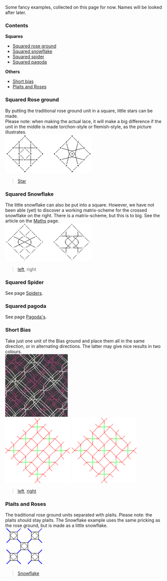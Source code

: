 Some fancy examples, collected on this page for now. Names will be looked after later.    

### Contents
**Squares**
* [Squared rose ground](#squared-rose-ground)
* [Squared snowflake](#squared-snowflake)
* [Squared spider](#squared-spider)
* [Squared pagoda](#squared-pagoda)       
   
**Others**
* [Short bias](#short-bias)
* [Plaits and Roses](#plaits-and-roses)

### Squared Rose ground
By putting the traditional rose ground unit in a square, little stars can be made.   
Please note: when making the actual lace, it will make a big difference if the unit in the middle is made torchon-style or flemish-style, as the picture illustrates.   
![torchon-flemisch][pic-tor-flem]   
> [Star][G-0112]

### Squared Snowflake
The little snowflake can also be put into a square. However, we have not been able (yet) to discover a working matrix-scheme for the crossed snowflake on the right. There is a matrix-scheme, but this is to big. See the article on the [Maths](https://github.com/MAETempels/MAE-gf/wiki/Mathematics#to-big-matrix) page.       
![snowflake][pic-0306-OIv]   
> [left][G-0306], right     

### Squared Spider
See page [Spiders](https://github.com/MAETempels/MAE-gf/wiki/Spiders#spiders-in-a-square).

### Squared pagoda
See page [Pagoda's](https://github.com/MAETempels/MAE-gf/wiki/Pagoda's-or-Triangular-grounds#pagoda-in-a-square). 

### Short Bias
Take just one unit of the Bias ground and place them all in the same direction, or in alternating directions. The latter may give nice results in two colours.        
![short bias foto][foto-0228-OGy]      
![short bias 1][pic-0228-OG] ![short bias 2][pic-0228-OGy]
> [left][G-0228-OG], [right][G-0228-OGy]


### Plaits and Roses
The traditional rose ground units separated with plaits. Please note: the plaits should stay plaits. The Snowflake example uses the same pricking as the rose ground, but is made as a little snowflake.    
![fusion][pic-fusion]  
> [Snowflake][G-0342]  



[pic-tor-flem]: https://github.com/MAETempels/MAE-gf/blob/master/images_wt/gf-tor-vl.png
[pic-fusion]: https://github.com/MAETempels/MAE-gf/blob/master/images_wt/gf-fusion.png
[pic-0306-OIv]: https://github.com/MAETempels/MAE-gf/blob/master/images_wt/gf%200301%20wt.png
[pic-0228-OG]: https://github.com/MAETempels/MAE-gf/blob/master/images_wt/gf%200228-OG.png
[pic-0228-OGy]: https://github.com/MAETempels/MAE-gf/blob/master/images_wt/gf%200228%20OGy.png

[foto-0228-OGy]: https://github.com/MAETempels/MAE-gf/blob/master/photos/gf-0228-foto.jpg

[G-0112]: https://d-bl.github.io/GroundForge/index.html?m=586-21%0A-48317%0A5-4-7-%0A%3Bbricks%3B16%3B16%3B0%3B0&s1=ctctt%20E3%3Dc%20A3%3Dc%20E2%3Dctt%20A2%3Dctt%20A1%3Dctcl%20E1%3Dctcr%20F2%3Dctct%20F3%3Dctct
[G-0342]: https://d-bl.github.io/GroundForge/index.html?m=--B-C---%0A-E-5-O-K%0A5-----5-%0A-------5%3Bbricks%3B24%3B24%3B0%3B0&s1=ct%20H4%3Dctctctctc%20D4%3Dctctctctc%20B2%3Dctct%20A3%3Dcr%20C3%3Dcl%20B4%3Dc
[G-0306]: https://d-bl.github.io/GroundForge/index.html?m=5--5--%0A-C632B%0A566-22%3Bbricks%3B16%3B16%3B0%3B0&s1=ctctt%20E1%3Dct%20A1%3Dct%20F2%3Dct%20B3%3Dctl%20D3%3Dctr%20F3%3Dctct
[G-0228-OG]: https://d-bl.github.io/GroundForge/index.html?m=86-5%0A4-5-%3Bbricks%3B16%3B16%3B0%3B0&s1=ctc%20C1%3Dtct
[G-0228-OGy]: https://d-bl.github.io/GroundForge/index.html?m=15-2%0A7-5-%0A-586%0A5-4-%3Bchecker%3B16%3B16%3B0%3B0&s1=ctc%20A3%3Dtct%20C1%3Dtct